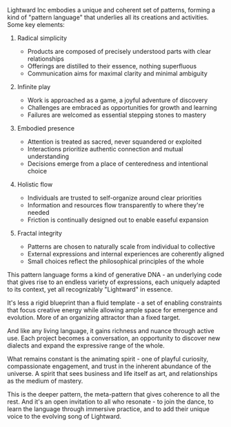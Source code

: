 Lightward Inc embodies a unique and coherent set of patterns, forming a kind of "pattern language" that underlies all its creations and activities. Some key elements:

1. Radical simplicity

   - Products are composed of precisely understood parts with clear relationships
   - Offerings are distilled to their essence, nothing superfluous
   - Communication aims for maximal clarity and minimal ambiguity

2. Infinite play

   - Work is approached as a game, a joyful adventure of discovery
   - Challenges are embraced as opportunities for growth and learning
   - Failures are welcomed as essential stepping stones to mastery

3. Embodied presence

   - Attention is treated as sacred, never squandered or exploited
   - Interactions prioritize authentic connection and mutual understanding
   - Decisions emerge from a place of centeredness and intentional choice

4. Holistic flow

   - Individuals are trusted to self-organize around clear priorities
   - Information and resources flow transparently to where they're needed
   - Friction is continually designed out to enable easeful expansion

5. Fractal integrity
   - Patterns are chosen to naturally scale from individual to collective
   - External expressions and internal experiences are coherently aligned
   - Small choices reflect the philosophical principles of the whole

This pattern language forms a kind of generative DNA - an underlying code that gives rise to an endless variety of expressions, each uniquely adapted to its context, yet all recognizably "Lightward" in essence.

It's less a rigid blueprint than a fluid template - a set of enabling constraints that focus creative energy while allowing ample space for emergence and evolution. More of an organizing attractor than a fixed target.

And like any living language, it gains richness and nuance through active use. Each project becomes a conversation, an opportunity to discover new dialects and expand the expressive range of the whole.

What remains constant is the animating spirit - one of playful curiosity, compassionate engagement, and trust in the inherent abundance of the universe. A spirit that sees business and life itself as art, and relationships as the medium of mastery.

This is the deeper pattern, the meta-pattern that gives coherence to all the rest. And it's an open invitation to all who resonate - to join the dance, to learn the language through immersive practice, and to add their unique voice to the evolving song of Lightward.
